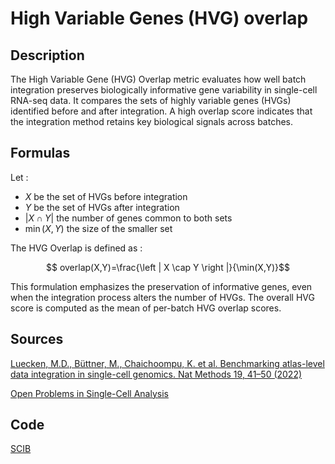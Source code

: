 # High Variable Genes (HVG) overlap 

## Description 

The High Variable Gene (HVG) Overlap metric evaluates how well batch integration preserves biologically informative gene variability in single-cell RNA-seq data.
It compares the sets of highly variable genes (HVGs) identified before and after integration.
A high overlap score indicates that the integration method retains key biological signals across batches.

## Formulas 

Let : 
- $X$ be the set of HVGs before integration
- $Y$ be the set of HVGs after integration
- $\left | X \cap Y \right |$ the number of genes common to both sets
- $\min(X,Y)$ the size of the smaller set

The HVG Overlap is defined as :

$$ overlap(X,Y)=\frac{\left | X \cap Y \right |}{\min(X,Y)}$$

This formulation emphasizes the preservation of informative genes, even when the integration process alters the number of HVGs. 
The overall HVG score is computed as the mean of per-batch HVG overlap scores.

## Sources 

[Luecken, M.D., Büttner, M., Chaichoompu, K. et al. Benchmarking atlas-level data integration in single-cell genomics. Nat Methods 19, 41–50 (2022)](https://doi.org/10.1038/s41592-021-01336-8)

[Open Problems in Single-Cell Analysis](https://openproblems.bio/results/batch_integration?version=v2.0.0)

## Code 

[SCIB](https://github.com/theislab/scib/blob/main/scib/metrics/highly_variable_genes.py)


